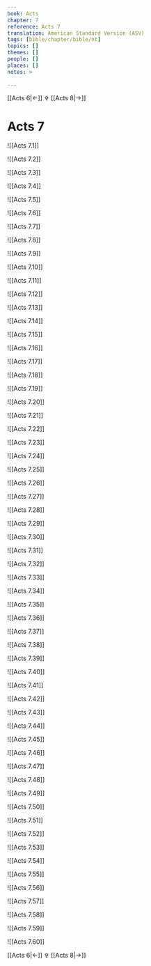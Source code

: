 ```yaml
---
book: Acts
chapter: 7
reference: Acts 7
translation: American Standard Version (ASV)
tags: [bible/chapter/bible/nt]
topics: []
themes: []
people: []
places: []
notes: >
  
---
```


[[Acts 6|<-]] ✞ [[Acts 8|->]]

# Acts 7

![[Acts 7.1]]

![[Acts 7.2]]

![[Acts 7.3]]

![[Acts 7.4]]

![[Acts 7.5]]

![[Acts 7.6]]

![[Acts 7.7]]

![[Acts 7.8]]

![[Acts 7.9]]

![[Acts 7.10]]

![[Acts 7.11]]

![[Acts 7.12]]

![[Acts 7.13]]

![[Acts 7.14]]

![[Acts 7.15]]

![[Acts 7.16]]

![[Acts 7.17]]

![[Acts 7.18]]

![[Acts 7.19]]

![[Acts 7.20]]

![[Acts 7.21]]

![[Acts 7.22]]

![[Acts 7.23]]

![[Acts 7.24]]

![[Acts 7.25]]

![[Acts 7.26]]

![[Acts 7.27]]

![[Acts 7.28]]

![[Acts 7.29]]

![[Acts 7.30]]

![[Acts 7.31]]

![[Acts 7.32]]

![[Acts 7.33]]

![[Acts 7.34]]

![[Acts 7.35]]

![[Acts 7.36]]

![[Acts 7.37]]

![[Acts 7.38]]

![[Acts 7.39]]

![[Acts 7.40]]

![[Acts 7.41]]

![[Acts 7.42]]

![[Acts 7.43]]

![[Acts 7.44]]

![[Acts 7.45]]

![[Acts 7.46]]

![[Acts 7.47]]

![[Acts 7.48]]

![[Acts 7.49]]

![[Acts 7.50]]

![[Acts 7.51]]

![[Acts 7.52]]

![[Acts 7.53]]

![[Acts 7.54]]

![[Acts 7.55]]

![[Acts 7.56]]

![[Acts 7.57]]

![[Acts 7.58]]

![[Acts 7.59]]

![[Acts 7.60]]

[[Acts 6|<-]] ✞ [[Acts 8|->]]
